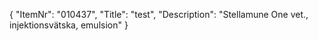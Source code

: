 {
  "ItemNr": "010437",
  "Title": "test",
  "Description": "Stellamune One vet., injektionsvätska, emulsion"
}